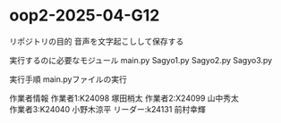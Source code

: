 # oop2-2025-04-G12
リポジトリの目的
音声を文字起こしして保存する

実行するのに必要なモジュール
main.py
Sagyo1.py
Sagyo2.py
Sagyo3.py

実行手順
main.pyファイルの実行

作業者情報
作業者1:K24098 塚田梢太
作業者2:X24099 山中秀太	
作業者3:K24040 小野木涼平
リーダー:k24131 前村幸輝
